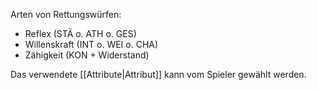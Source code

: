 Arten von Rettungswürfen:

-   Reflex (STÄ o. ATH o. GES)
-   Willenskraft (INT o. WEI o. CHA)
-   Zähigkeit (KON + Widerstand)

Das verwendete [[Attribute|Attribut]] kann vom Spieler gewählt werden.
